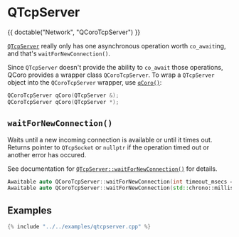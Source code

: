 <!--
SPDX-FileCopyrightText: 2022 Daniel Vrátil <dvratil@kde.org>

SPDX-License-Identifier: GFDL-1.3-or-later
-->

# QTcpServer

{{ doctable("Network", "QCoroTcpServer") }}

[`QTcpServer`][qtdoc-qtcpserver] really only has one asynchronous operation worth `co_await`ing, and that's
`waitForNewConnection()`.

Since `QTcpServer` doesn't provide the ability to `co_await` those operations, QCoro provides
 a wrapper class `QCoroTcpServer`. To wrap a `QTcpServer` object into the `QCoroTcpServer`
 wrapper, use [`qCoro()`][qcoro-coro]:

```cpp
QCoroTcpServer qCoro(QTcpServer &);
QCoroTcpServer qCoro(QTcpServer *);
```

## `waitForNewConnection()`

Waits until a new incoming connection is available or until it times out. Returns pointer to `QTcpSocket` or
`nullptr` if the operation timed out or another error has occured.

See documentation for [`QTcpServer::waitForNewConnection()`][qtdoc-qtcpserver-waitForNewConnection]
for details.

```cpp
Awaitable auto QCoroTcpServer::waitForNewConnection(int timeout_msecs = 30'000);
Awaitable auto QCoroTcpServer::waitForNewConnection(std::chrono::milliseconds timeout);
```

## Examples

```cpp
{% include "../../examples/qtcpserver.cpp" %}
```


[qtdoc-qtcpserver]: https://doc.qt.io/qt-5/qtcpserver.html
[qtdoc-qtcpserver-waitForNewConnection]: https://doc.qt.io/qt-5/qtcpserver.html#waitForNewConnection
[qcoro-coro]: ../coro/coro.md
